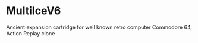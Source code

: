# MultiIceV6
Ancient expansion cartridge for well known retro computer Commodore 64, Action Replay clone
